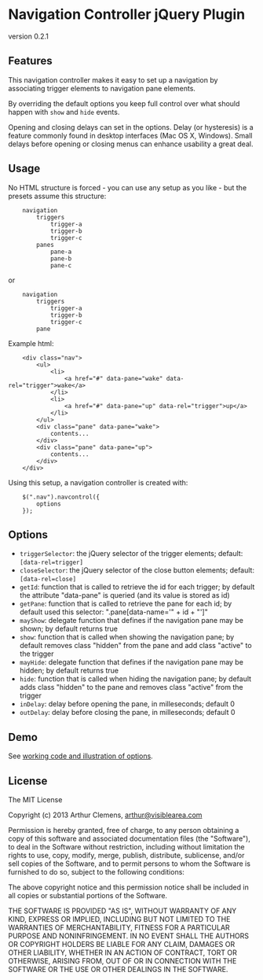 # Navigation Controller jQuery Plugin

version 0.2.1

## Features

This navigation controller makes it easy to set up a navigation by associating trigger elements to navigation pane elements.

By overriding the default options you keep full control over what should happen with `show` and `hide` events.

Opening and closing delays can set in the options. Delay (or hysteresis) is a feature commonly found in desktop interfaces (Mac OS X, Windows). Small delays before opening or closing menus can enhance usability a great deal.


## Usage

No HTML structure is forced - you can use any setup as you like - but the presets assume this structure:

        navigation
            triggers
                trigger-a
                trigger-b
                trigger-c
            panes
                pane-a
                pane-b
                pane-c

or

        navigation
            triggers
                trigger-a
                trigger-b
                trigger-c
            pane

Example html:

        <div class="nav">
            <ul>
                <li>
                    <a href="#" data-pane="wake" data-rel="trigger">wake</a>
                </li>
                <li>
                    <a href="#" data-pane="up" data-rel="trigger">up</a>
                </li>
            </ul>
            <div class="pane" data-pane="wake">
                contents...
            </div>
            <div class="pane" data-pane="up">
                contents...
            </div>
        </div>

Using this setup, a navigation controller is created with:
        
        $(".nav").navcontrol({
            options
        });


## Options
* `triggerSelector`: the jQuery selector of the trigger elements; default: `[data-rel=trigger]`
* `closeSelector`: the jQuery selector of the close button elements; default: `[data-rel=close]`
* `getId`: function that is called to retrieve the id for each trigger; by default the attribute "data-pane" is queried (and its value is stored as id)
* `getPane`: function that is called to retrieve the pane for each id; by default used this selector: ".pane[data-name='" + id + "']"
* `mayShow`: delegate function that defines if the navigation pane may be shown; by default returns true
* `show`: function that is called when showing the navigation pane; by default removes class "hidden" from the pane and add class "active" to the trigger
* `mayHide`: delegate function that defines if the navigation pane may be hidden; by default returns true
* `hide`: function that is called when hiding the navigation pane; by default adds class "hidden" to the pane and removes class "active" from the trigger
* `inDelay`: delay before opening the pane, in milleseconds; default 0
* `outDelay`: delay before closing the pane, in milleseconds; default 0

## Demo
See [working code and illustration of options](http://arthurclemens.github.com/jquery-navigation-controller-plugin/).


## License
The MIT License

Copyright (c) 2013 Arthur Clemens, arthur@visiblearea.com

Permission is hereby granted, free of charge, to any person obtaining a copy
of this software and associated documentation files (the "Software"), to deal
in the Software without restriction, including without limitation the rights
to use, copy, modify, merge, publish, distribute, sublicense, and/or sell
copies of the Software, and to permit persons to whom the Software is
furnished to do so, subject to the following conditions:

The above copyright notice and this permission notice shall be included in
all copies or substantial portions of the Software.

THE SOFTWARE IS PROVIDED "AS IS", WITHOUT WARRANTY OF ANY KIND, EXPRESS OR
IMPLIED, INCLUDING BUT NOT LIMITED TO THE WARRANTIES OF MERCHANTABILITY,
FITNESS FOR A PARTICULAR PURPOSE AND NONINFRINGEMENT. IN NO EVENT SHALL THE
AUTHORS OR COPYRIGHT HOLDERS BE LIABLE FOR ANY CLAIM, DAMAGES OR OTHER
LIABILITY, WHETHER IN AN ACTION OF CONTRACT, TORT OR OTHERWISE, ARISING FROM,
OUT OF OR IN CONNECTION WITH THE SOFTWARE OR THE USE OR OTHER DEALINGS IN
THE SOFTWARE.